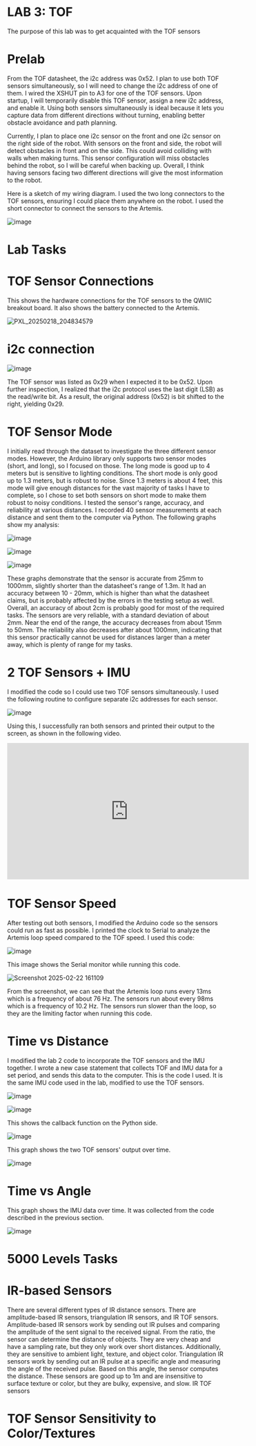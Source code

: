 # LAB 3: TOF

The purpose of this lab was to get acquainted with the TOF sensors

# Prelab

From the TOF datasheet, the i2c address was 0x52. I plan to use both TOF sensors simultaneously, so I will need to change the i2c address of one of them. I wired the XSHUT pin to A3 for one of the TOF sensors. Upon startup, I will temporarily disable this TOF sensor, assign a new i2c address, and enable it. Using both sensors simultaneously is ideal because it lets you capture data from different directions without turning, enabling better obstacle avoidance and path planning. 

Currently, I plan to place one i2c sensor on the front and one i2c sensor on the right side of the robot. With sensors on the front and side, the robot will detect obstacles in front and on the side. This could avoid colliding with walls when making turns. This sensor configuration will miss obstacles behind the robot, so I will be careful when backing up. Overall, I think having sensors facing two different directions will give the most information to the robot. 

Here is a sketch of my wiring diagram. I used the two long connectors to the TOF sensors, ensuring I could place them anywhere on the robot. I used the short connector to connect the sensors to the Artemis. 

![image](https://github.com/user-attachments/assets/24f8e27f-46cc-4d0c-abe6-355124e38a58)

# Lab Tasks 

# TOF Sensor Connections

This shows the hardware connections for the TOF sensors to the QWIIC breakout board. It also shows the battery connected to the Artemis.

![PXL_20250218_204834579](https://github.com/user-attachments/assets/e4b174f3-69d6-40ad-9f4e-cc34e2169ea8)

# i2c connection

![image](https://github.com/user-attachments/assets/750244fc-d572-42f2-9d72-caebfe939504)

The TOF sensor was listed as 0x29 when I expected it to be 0x52. Upon further inspection, I realized that the i2c protocol uses the last digit (LSB) as the read/write bit. As a result, the original address (0x52) is bit shifted to the right, yielding 0x29. 

# TOF Sensor Mode

I initially read through the dataset to investigate the three different sensor modes. However, the Arduino library only supports two sensor modes (short, and long), so I focused on those. The long mode is good up to 4 meters but is sensitive to lighting conditions. The short mode is only good up to 1.3 meters, but is robust to noise. Since 1.3 meters is about 4 feet, this mode will give enough distances for the vast majority of tasks I have to complete, so I chose to set both sensors on short mode to make them robust to noisy conditions. I tested the sensor's range, accuracy, and reliability at various distances. I recorded 40 sensor measurements at each distance and sent them to the computer via Python. The following graphs show my analysis:

![image](https://github.com/user-attachments/assets/8306f012-066d-413b-b9ab-2f5689e1ddc2)

![image](https://github.com/user-attachments/assets/5703794e-2ccd-4337-ad8b-0452dbb3f58a)

![image](https://github.com/user-attachments/assets/f88bb1d1-6de9-41e1-a915-0459d39c09b2)

These graphs demonstrate that the sensor is accurate from 25mm to 1000mm, slightly shorter than the datasheet's range of 1.3m. It had an accuracy between 10 - 20mm, which is higher than what the datasheet claims, but is probably affected by the errors in the testing setup as well. Overall, an accuracy of about 2cm is probably good for most of the required tasks. The sensors are very reliable, with a standard deviation of about 2mm. Near the end of the range, the accuracy decreases from about 15mm to 50mm. The reliability also decreases after about 1000mm, indicating that this sensor practically cannot be used for distances larger than a meter away, which is plenty of range for my tasks. 

# 2 TOF Sensors + IMU

I modified the code so I could use two TOF sensors simultaneously. I used the following routine to configure separate i2c addresses for each sensor. 

![image](https://github.com/user-attachments/assets/255965e8-0cda-4f9c-9e56-480610824621)

Using this, I successfully ran both sensors and printed their output to the screen, as shown in the following video. 

<iframe width="560" height="315" src="https://www.youtube.com/embed/U3t2PjzP7MU?" frameborder="0" allow="accelerometer; autoplay; encrypted-media; gyroscope; picture-in-picture" allowfullscreen></iframe>

# TOF Sensor Speed

After testing out both sensors, I modified the Arduino code so the sensors could run as fast as possible. I printed the clock to Serial to analyze the Artemis loop speed compared to the TOF speed. I used this code:

![image](https://github.com/user-attachments/assets/097ee00d-7657-4d43-8f0b-197a0974a345)

This image shows the Serial monitor while running this code. 

![Screenshot 2025-02-22 161109](https://github.com/user-attachments/assets/59627cf9-3229-4788-9b17-59cbf7593c4d)

From the screenshot, we can see that the Artemis loop runs every 13ms which is a frequency of about 76 Hz. The sensors run about every 98ms which is a frequency of 10.2 Hz. The sensors run slower than the loop, so they are the limiting factor when running this code. 

# Time vs Distance

I modified the lab 2 code to incorporate the TOF sensors and the IMU together. I wrote a new case statement that collects TOF and IMU data for a set period, and sends this data to the computer. This is the code I used. It is the same IMU code used in the lab, modified to use the TOF sensors. 

![image](https://github.com/user-attachments/assets/0887f2b8-2d56-477d-bddc-98c056b55c6e)

![image](https://github.com/user-attachments/assets/0f7c8f22-e30e-43ac-bc37-772fdb0a86df)

This shows the callback function on the Python side. 

![image](https://github.com/user-attachments/assets/8a4a27c5-ca48-42f7-b58c-9dad90e3fc71)

This graph shows the two TOF sensors' output over time. 

![image](https://github.com/user-attachments/assets/17a49d87-ab96-4b84-a201-53480bebc22f)


# Time vs Angle

This graph shows the IMU data over time. It was collected from the code described in the previous section. 

![image](https://github.com/user-attachments/assets/07329220-7543-46d6-a306-7447ccda84bf)

# 5000 Levels Tasks

# IR-based Sensors

There are several different types of IR distance sensors. There are amplitude-based IR sensors, triangulation IR sensors, and IR TOF sensors. Amplitude-based IR sensors work by sending out IR pulses and comparing the amplitude of the sent signal to the received signal. From the ratio, the sensor can determine the distance of objects. They are very cheap and have a sampling rate, but they only work over short distances. Additionally, they are sensitive to ambient light, texture, and object color. Triangulation IR sensors work by sending out an IR pulse at a specific angle and measuring the angle of the received pulse. Based on this angle, the sensor computes the distance. These sensors are good up to 1m and are insensitive to surface texture or color, but they are bulky, expensive, and slow. IR TOF sensors 

# TOF Sensor Sensitivity to Color/Textures




